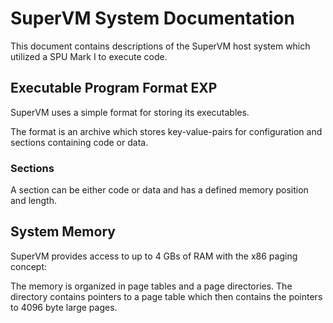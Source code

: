 # SuperVM System Documentation

This document contains descriptions of the SuperVM host system which
utilized a SPU Mark I to execute code.


## Executable Program Format EXP

SuperVM uses a simple format for storing its executables.

The format is an archive which stores key-value-pairs for configuration
and sections containing code or data.

### Sections
A section can be either code or data and has a defined memory position and length.


## System Memory
SuperVM provides access to up to 4 GBs of RAM with the x86 paging concept:

The memory is organized in page tables and a page directories. The directory
contains pointers to a page table which then contains the pointers to 4096 byte
large pages.

